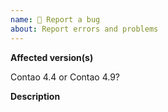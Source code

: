 ```yaml
---
name: 🐞 Report a bug
about: Report errors and problems
---
```


**Affected version(s)**

Contao 4.4 or Contao 4.9?

**Description**

<!--
Please describe the issue and provide detailed instructions on how to reproduce
it either on https://demo.contao.org or in a fresh Contao installation without
third-party extensions.
-->
